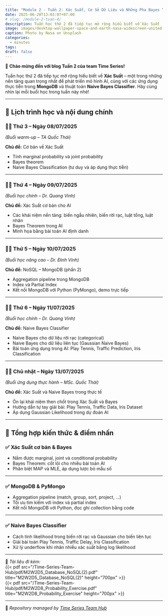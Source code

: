 ```yaml
---
title: "Module 2 - Tuần 2: Xác Suất, Cơ Sở Dữ Liệu và Những Pha Bayes “Khét Lẹt”!"
date: 2025-06-28T13:03:07+07:00
# slug: /module-2-tuan-4/
description: Tuần học thứ 2 đã tiếp tục mở rộng hiểu biết về Xác Suất
image: images/desktop-wallpaper-space-and-earth-nasa-widescreen-united-states-horizon-from-space-nasa.jpg
caption: Photo by Nasa on Unsplash
categories:
  - minutes
tags:
draft: false
---
```


🎉 **Chào mừng đến với blog Tuần 2 của team Time Series!**

Tuần học thứ 2 đã tiếp tục mở rộng hiểu biết về **Xác Suất** – một trong những nền tảng quan trọng nhất để phát triển mô hình AI, cùng với các ứng dụng thực tiễn trong **MongoDB** và thuật toán **Naive Bayes Classifier**. Hãy cùng nhìn lại mỗi buổi học trong tuần này nhé!

---

## 📅 **Lịch trình học và nội dung chính**

### 🧑‍🏫 **Thứ 3 – Ngày 08/07/2025**

_(Buổi warm-up – TA Quốc Thái)_

**Chủ đề:** Cơ bản về Xác Suất

- Tính marginal probability và joint probability  
- Bayes theorem  
- Naive Bayes Classification (tư duy và áp dụng thực tiễn)

---

### 👨‍🎓 **Thứ 4 – Ngày 09/07/2025**

_(Buổi học chính – Dr. Quang Vinh)_

**Chủ đề:** Xác Suất cơ bản cho AI

- Các khái niệm nền tảng: biến ngẫu nhiên, biến rời rạc, luật tổng, luật nhân  
- Bayes Theorem trong AI  
- Minh họa bằng bài toán AI định danh

---

### 🧑‍🎓 **Thứ 5 – Ngày 10/07/2025**

_(Buổi học nâng cao – Dr. Đình Vinh)_

**Chủ đề:** NoSQL – MongoDB (phần 2)

- Aggregation pipeline trong MongoDB  
- Index và Partial Index  
- Kết nối MongoDB với Python (PyMongo), demo trực tiếp

---

### 👨‍🎓 **Thứ 6 – Ngày 11/07/2025**

_(Buổi học chính – Dr. Quang Vinh)_

**Chủ đề:** Naive Bayes Classifier

- Naive Bayes cho dữ liệu rời rạc (categorical)  
- Naive Bayes cho dữ liệu liên tục (Gaussian Naive Bayes)  
- Bài toán ứng dụng trong AI: Play Tennis, Traffic Prediction, Iris Classification

---

### 👨‍🎓 **Chủ nhật – Ngày 13/07/2025**

_(Buổi ứng dụng thực hành – MSc. Quốc Thái)_

**Chủ đề:** Xác Suất và Naive Bayes trong thực tế

- Ôn lại khái niệm then chốt trong Xác Suất và Bayes  
- Hướng dẫn tự tay giải bài: Play Tennis, Traffic Data, Iris Dataset  
- Áp dụng Gaussian Likelihood trong dự đoán AI

---

## 📌 **Tổng hợp kiến thức & điểm nhấn**

### ✅ **Xác Suất cơ bản & Bayes**

- Nắm được marginal, joint và conditional probability  
- Bayes Theorem: cốt lõi cho nhiều bài toán AI  
- Phân biệt MAP và MLE, áp dụng lược bỏ mẫu số

---

### ✅ **MongoDB & PyMongo**

- Aggregation pipeline (match, group, sort, project, ...)  
- Tối ưu tìm kiếm với index và partial index  
- Kết nối MongoDB với Python, đọc ghi collection bằng code

---

### ✅ **Naive Bayes Classifier**

- Cách tính likelihood trong biến rời rạc và Gaussian cho biến liên tục  
- Giải bài toán Play Tennis, Traffic Delay, Iris Classification  
- Xử lý underflow khi nhân nhiều xác suất bằng log likelihood

---

📂 _Tài liệu đi kèm:_  
{{< pdf src="/Time-Series-Team-Hub/pdf/M2W2D5_Database_NoSQL(2).pdf" title="M2W2D5_Database_NoSQL(2)" height="700px" >}}  
{{< pdf src="/Time-Series-Team-Hub/pdf/M2W2D8_Probability_Exercise.pdf" title="M2W2D8_Probability_Exercise" height="700px" >}}  



---

🧠 _Repository managed by [Time Series Team Hub](https://github.com/Jennifer1907/Time-Series-Team-Hub)_

